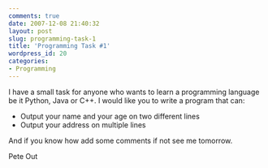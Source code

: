 ```yaml
---
comments: true
date: 2007-12-08 21:40:32
layout: post
slug: programming-task-1
title: 'Programming Task #1'
wordpress_id: 20
categories:
- Programming
---
```


I have a small task for anyone who wants to learn a programming language be it Python, Java or C++.  I would like you to write a program that can:
	
* Output your name and your age on two different lines
* Output your address on multiple lines


And if you know how add some comments if not see me tomorrow.

Pete Out
